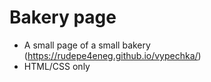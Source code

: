 # Bakery page

- A small page of a small bakery (https://rudepe4eneg.github.io/vypechka/)
- HTML/CSS only
